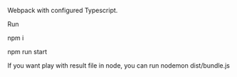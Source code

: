 Webpack with configured Typescript.

Run 

npm i

npm run start

If you want play with result file in node, you can run nodemon dist/bundle.js